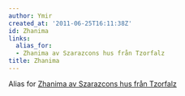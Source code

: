 ```yaml
---
author: Ymir
created_at: '2011-06-25T16:11:38Z'
id: Zhanima
links:
  alias_for:
  - Zhanima av Szarazcons hus från Tzorfalz
title: Zhanima
---
```


Alias for [Zhanima av Szarazcons hus från Tzorfalz]

  [Zhanima av Szarazcons hus från Tzorfalz]: Zhanima_av_Szarazcons_hus_från_Tzorfalz